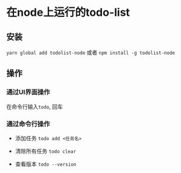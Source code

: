 # 在node上运行的todo-list

## 安装

`yarn global add todolist-node` 或者 `npm install -g todolist-node`

## 操作

### 通过UI界面操作

在命令行输入`todo`, 回车

### 通过命令行操作

- 添加任务
    `todo add <任务名>`
    
- 清除所有任务
    `todo clear`

- 查看版本
    `todo --version`